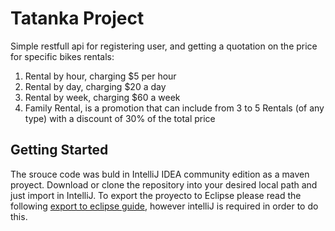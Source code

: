 # Tatanka Project

Simple restfull api for registering user, and getting a quotation on the price for specific bikes rentals:

1. Rental by hour, charging $5 per hour
2. Rental by day, charging $20 a day
3. Rental by week, charging $60 a week
4. Family Rental, is a promotion that can include from 3 to 5 Rentals (of any type) with a discount of 30% of the total price

## Getting Started

The srouce code was buld in IntelliJ IDEA community edition as a maven proyect. Download or clone the repository into your desired local path and just import in IntelliJ. To export the proyecto to Eclipse please read the following [export to eclipse guide](https://www.jetbrains.com/help/idea/exporting-an-intellij-idea-project-to-eclipse.html), however intelliJ is required in order to do this.
